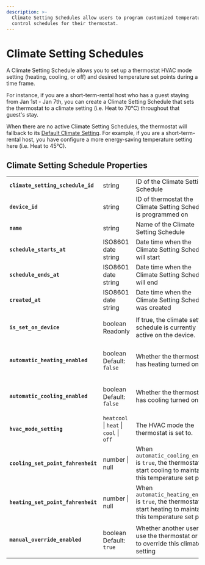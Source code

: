 ```yaml
---
description: >-
  Climate Setting Schedules allow users to program customized temperature
  control schedules for their thermostat.
---
```


# Climate Setting Schedules

A Climate Setting Schedule allows you to set up a thermostat HVAC mode setting (heating, cooling, or off) and desired temperature set points during a time frame.

For instance, if you are a short-term-rental host who has a guest staying from Jan 1st - Jan 7th, you can create a Climate Setting Schedule that sets the thermostat to a climate setting (i.e. Heat to 70°C) throughout that guest's stay.

When there are no active Climate Setting Schedules, the thermostat will fallback to its [Default Climate Setting](../../api-clients/thermostats/lock-a-lock.md). For example, if you are a short-term-rental host, you have configure a more energy-saving temperature setting here (i.e. Heat to 45°C).

## Climate Setting Schedule Properties

|                                    |                                               |                                                                                                                       |
| ---------------------------------- | --------------------------------------------- | --------------------------------------------------------------------------------------------------------------------- |
| **`climate_setting_schedule_id`**  | string                                        | ID of the Climate Setting Schedule                                                                                    |
| **`device_id`**                    | string                                        | ID of thermostat the Climate Setting Schedule is programmed on                                                        |
| **`name`**                         | string                                        | Name of the Climate Setting Schedule                                                                                  |
| **`schedule_starts_at`**           | ISO8601 date string                           | Date time when the Climate Setting Schedule will start                                                                |
| **`schedule_ends_at`**             | ISO8601 date string                           | Date time when the Climate Setting Schedule will end                                                                  |
| **`created_at`**                   | ISO8601 date string                           | Date time when the Climate Setting Schedule was created                                                               |
| **`is_set_on_device`**             | <p>boolean<br>Readonly</p>                    | If true, the climate setting schedule is currently active on the device.                                              |
| **`automatic_heating_enabled`**    | <p>boolean<br>Default: <code>false</code></p> | Whether the thermostat has heating turned on                                                                          |
| **`automatic_cooling_enabled`**    | <p>boolean<br>Default: <code>false</code></p> | Whether the thermostat has cooling turned on                                                                          |
| **`hvac_mode_setting`**            | `heatcool` \| `heat` \| `cool` \| `off`       | The HVAC mode the thermostat is set to.                                                                               |
| **`cooling_set_point_fahrenheit`** | number \| null                                | When `automatic_cooling_enabled` is `true`, the thermostat will start cooling to maintain this temperature set point. |
| **`heating_set_point_fahrenheit`** | number \| null                                | When `automatic_heating_enabled` is `true`, the thermostat will start heating to maintain this temperature set point. |
| **`manual_override_enabled`**      | <p>boolean<br>Default: <code>true</code></p>  | Whether another user can use the thermostat or API to override this climate setting                                   |

